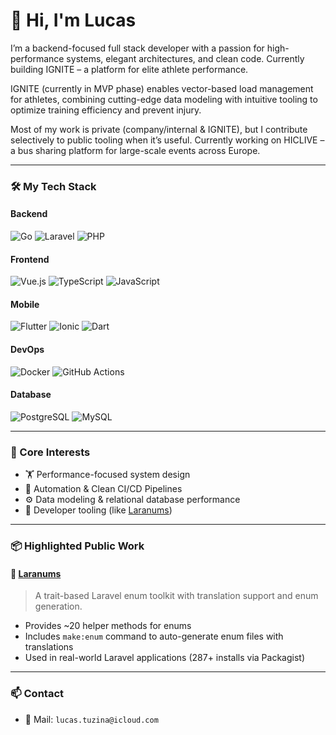 # 👋 Hi, I'm Lucas

I’m a backend-focused full stack developer with a passion for high-performance systems, elegant architectures, and clean code.
Currently building IGNITE – a platform for elite athlete performance.

IGNITE (currently in MVP phase) enables vector-based load management for athletes, combining cutting-edge data modeling with intuitive tooling to optimize training efficiency and prevent injury.

Most of my work is private (company/internal & IGNITE), but I contribute selectively to public tooling when it’s useful.
Currently working on HICLIVE – a bus sharing platform for large-scale events across Europe.

---

### 🛠️ My Tech Stack

#### Backend
![Go](https://img.shields.io/badge/Go-%2300ADD8.svg?style=flat&logo=go&logoColor=white)
![Laravel](https://img.shields.io/badge/Laravel-%23FF2D20.svg?style=flat&logo=laravel&logoColor=white)
![PHP](https://img.shields.io/badge/PHP-%23777BB4.svg?style=flat&logo=php&logoColor=white)

#### Frontend
![Vue.js](https://img.shields.io/badge/Vue.js-%2335495e.svg?style=flat&logo=vuedotjs&logoColor=%234FC08D)
![TypeScript](https://img.shields.io/badge/TypeScript-%23007ACC.svg?style=flat&logo=typescript&logoColor=white)
![JavaScript](https://img.shields.io/badge/JavaScript-%23F7DF1E.svg?style=flat&logo=javascript&logoColor=black)

#### Mobile
![Flutter](https://img.shields.io/badge/Flutter-%2302569B.svg?style=flat&logo=flutter&logoColor=white)
![Ionic](https://img.shields.io/badge/Ionic-%2347A1F1.svg?style=flat&logo=ionic&logoColor=white)
![Dart](https://img.shields.io/badge/Dart-%230175C2.svg?style=flat&logo=dart&logoColor=white)

#### DevOps
![Docker](https://img.shields.io/badge/Docker-%230db7ed.svg?style=flat&logo=docker&logoColor=white)
![GitHub Actions](https://img.shields.io/badge/GitHub_Actions-%232671E5.svg?style=flat&logo=githubactions&logoColor=white)

#### Database
![PostgreSQL](https://img.shields.io/badge/PostgreSQL-%23336791.svg?style=flat&logo=postgresql&logoColor=white)
![MySQL](https://img.shields.io/badge/MySQL-%234479A1.svg?style=flat&logo=mysql&logoColor=white)

---

### 🧠 Core Interests

- 🏋 Performance-focused system design
- 🔄 Automation & Clean CI/CD Pipelines
- ⚙️ Data modeling & relational database performance
- 🧪 Developer tooling (like [Laranums](https://github.com/LucasTuzina/laranums))

---

### 📦 Highlighted Public Work

#### 🧩 [Laranums](https://github.com/LucasTuzina/laranums)
> A trait-based Laravel enum toolkit with translation support and enum generation.

- Provides ~20 helper methods for enums
- Includes `make:enum` command to auto-generate enum files with translations
- Used in real-world Laravel applications (287+ installs via Packagist)

---

### 📫 Contact

- 📨 Mail: `lucas.tuzina@icloud.com`

